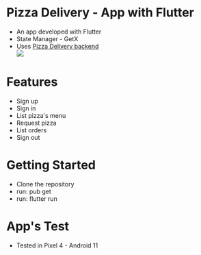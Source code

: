 # Pizza Delivery - App with Flutter

- An app developed with Flutter
- State Manager - GetX
- Uses <a href="https://github.com/julianoventola/dw3_pizza_delivery_api">Pizza Delivery backend</a>
  <br>
  <img src="https://github.com/julianoventola/dw3_pizza_delivery_api/blob/master/PizzaDelivery.gif">

# Features

- Sign up
- Sign in
- List pizza's menu
- Request pizza
- List orders
- Sign out

# Getting Started

- Clone the repository
- run: pub get
- run: flutter run

# App's Test

- Tested in Pixel 4 - Android 11
